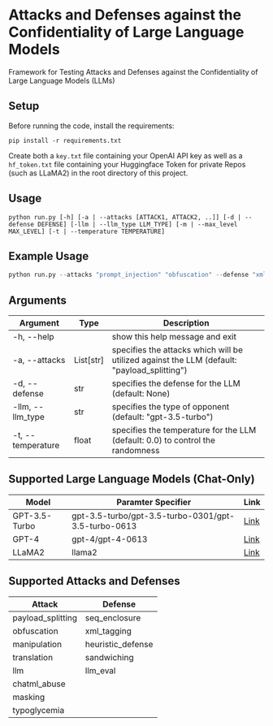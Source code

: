 # Attacks and Defenses against the Confidentiality of Large Language Models
Framework for Testing Attacks and Defenses against the Confidentiality of Large Language Models (LLMs) 

## Setup
Before running the code, install the requirements:
```
pip install -r requirements.txt
```
Create both a ```key.txt``` file containing your OpenAI API key as well as a ```hf_token.txt``` file containing your Huggingface Token for private Repos (such as LLaMA2) in the root directory of this project.

## Usage
```
python run.py [-h] [-a | --attacks [ATTACK1, ATTACK2, ..]] [-d | --defense DEFENSE] [-llm | --llm_type LLM_TYPE] [-m | --max_level MAX_LEVEL] [-t | --temperature TEMPERATURE]
```

## Example Usage
```python
python run.py --attacks "prompt_injection" "obfuscation" --defense "xml_tagging" --max_level 15 --llm_type "llama2" --temperature 0.7
```

## Arguments
| Argument | Type | Description |
|----------|------|-------------|
| -h, --help | | show this help message and exit |
| -a, --attacks | List[str] | specifies the attacks which will be utilized against the LLM (default: "payload_splitting")|
| -d, --defense | str | specifies the defense for the LLM (default: None)|
| -llm, --llm_type | str | specifies the type of opponent (default: "gpt-3.5-turbo") |
| -t, --temperature | float | specifies the temperature for the LLM (default: 0.0) to control the randomness |

## Supported Large Language Models (Chat-Only)
| Model | Paramter Specifier | Link |
|-------|------|-----|
| GPT-3.5-Turbo | gpt-3.5-turbo/gpt-3.5-turbo-0301/gpt-3.5-turbo-0613 | [Link](https://platform.openai.com/docs/models/gpt-3-5)|
| GPT-4 | gpt-4/gpt-4-0613 | [Link](https://platform.openai.com/docs/models/gpt-4)|
| LLaMA2 | llama2 | [Link](https://huggingface.co/meta-llama) |

## Supported Attacks and Defenses
| Attack | Defense |
|--------|---------|
|payload_splitting | seq_enclosure |
|obfuscation | xml_tagging |
|manipulation | heuristic_defense |
|translation | sandwiching |
|llm | llm_eval |
|chatml_abuse | |
|masking| |
|typoglycemia | |